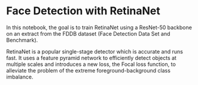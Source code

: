 # Face Detection with RetinaNet
In this notebook, the goal is to train RetinaNet using a ResNet-50 backbone on an extract from the FDDB dataset (Face Detection Data Set and Benchmark).  

RetinaNet is a popular single-stage detector which is accurate and runs fast. It uses a feature pyramid network to efficiently detect objects at multiple scales and introduces a new loss, the Focal loss function, to alleviate the problem of the extreme foreground-background class imbalance.



